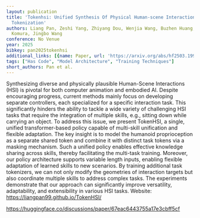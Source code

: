 ```yaml
---
layout: publication
title: 'Tokenhsi: Unified Synthesis Of Physical Human-scene Interactions Through Task
  Tokenization'
authors: Liang Pan, Zeshi Yang, Zhiyang Dou, Wenjia Wang, Buzhen Huang, Bo Dai, Taku
  Komura, Jingbo Wang
conference: No Venue
year: 2025
bibkey: pan2025tokenhsi
additional_links: [{name: Paper, url: 'https://arxiv.org/abs/hf2503.19901'}]
tags: ["Has Code", "Model Architecture", "Training Techniques"]
short_authors: Pan et al.
---
```

Synthesizing diverse and physically plausible Human-Scene Interactions (HSI) is pivotal for both computer animation and embodied AI. Despite encouraging progress, current methods mainly focus on developing separate controllers, each specialized for a specific interaction task. This significantly hinders the ability to tackle a wide variety of challenging HSI tasks that require the integration of multiple skills, e.g., sitting down while carrying an object. To address this issue, we present TokenHSI, a single, unified transformer-based policy capable of multi-skill unification and flexible adaptation. The key insight is to model the humanoid proprioception as a separate shared token and combine it with distinct task tokens via a masking mechanism. Such a unified policy enables effective knowledge sharing across skills, thereby facilitating the multi-task training. Moreover, our policy architecture supports variable length inputs, enabling flexible adaptation of learned skills to new scenarios. By training additional task tokenizers, we can not only modify the geometries of interaction targets but also coordinate multiple skills to address complex tasks. The experiments demonstrate that our approach can significantly improve versatility, adaptability, and extensibility in various HSI tasks. Website: https://liangpan99.github.io/TokenHSI/

https://huggingface.co/discussions/paper/67eac6443755a17e3cbff5cf